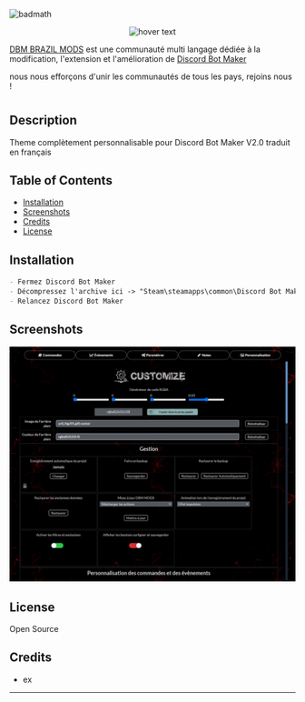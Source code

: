 ![badmath](https://img.shields.io/github/languages/top/lernantino/badmath)

<p align="center">
  <img src="https://user-images.githubusercontent.com/43226244/176820884-f88a7398-f54a-4a00-9860-773c751b6d0f.png" width="350" title="hover text">
</p>


<a href="https://discord.gg/HBc9u9tktd" rel="nofollow">DBM BRAZIL MODS</a> est une communauté multi langage dédiée à la modification, l'extension et l'amélioration de <a href="https://store.steampowered.com/app/682130/Discord_Bot_Maker" rel="nofollow">Discord Bot Maker</a>

nous nous efforçons d'unir les communautés de tous les pays, rejoins nous !

# <Yossur-Project-Title>

## Description

Theme complètement personnalisable pour Discord Bot Maker V2.0 traduit en français

## Table of Contents

- [Installation](#installation)
- [Screenshots](#screenshots)
- [Credits](#credits)
- [License](#license)

## Installation
```md
- Fermez Discord Bot Maker
- Décompressez l'archive ici -> "Steam\steamapps\common\Discord Bot Maker"
- Relancez Discord Bot Maker
```

## Screenshots
  
![Screen0](Screenshots/02.png)

## License

Open Source

## Credits
- ex
---
